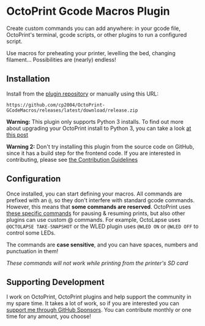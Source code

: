 # OctoPrint Gcode Macros Plugin

Create custom commands you can add anywhere: in your gcode file, OctoPrint's terminal, gcode scripts, or other plugins
to run a configured script.

Use macros for preheating your printer, levelling the bed, changing filament... Possibilities are (nearly) endless!

## Installation

Install from the [plugin repository](https://plugins.octoprint.org/plugins/gcode_macro) or manually using this URL:

    https://github.com/cp2004/OctoPrint-GCodeMacros/releases/latest/download/release.zip

**Warning:** This plugin only supports Python 3 installs. To find out more about upgrading your OctoPrint install to
Python 3, you can take a look
[at this post](https://community.octoprint.org/t/upgrading-your-octoprint-install-to-python-3/35158?u=charlie_powell)

**Warning 2:** Don't try installing this plugin from the source code on GitHub, since it has a build step for
the frontend code. If you are interested in contributing, please see [the Contribution Guidelines](CONTRIBUTING.md)

## Configuration

Once installed, you can start defining your macros. All commands are prefixed with an `@`, so they don't interfere
with standard gcode commands. However, this means that **some commands are reserved**. OctoPrint uses
[these specific commands](https://docs.octoprint.org/en/master/features/atcommands.html) for pausing & resuming prints,
but also other plugins can use custom @ commands. For example, OctoLapse uses `@OCTOLAPSE TAKE-SNAPSHOT` or the WLED
plugin uses `@WLED ON` or `@WLED OFF` to control some LEDs.

The commands are **case sensitive**, and you can have spaces, numbers and punctuation in them!

*These commands will not work while printing from the printer's SD card*

## Supporting Development

I work on OctoPrint, OctoPrint plugins and help support the community in my spare time. It takes a lot of work, so
if you are interested you can [support me through GitHub Sponsors](https://github.com/sponsors/cp2004). You can
contribute monthly or one time for any amount, you choose!
